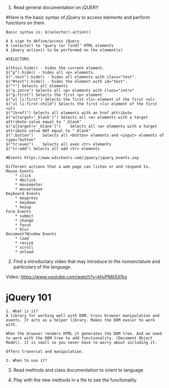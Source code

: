1. Read general documentation on jQUERY


#Here is the basic syntax of jQuery to access elements and perform functions on them. 

	Basic syntax is: $(selector).action()

	A $ sign to define/access jQuery
	A (selector) to "query (or find)" HTML elements
	A jQuery action() to be performed on the element(s)

	#SELECTORS 

	$(this).hide() - hides the current element.
	$("p").hide() - hides all <p> elements.
	$(".test").hide() - hides all elements with class="test".
	$("#test").hide() - hides the element with id="test".
	$("*") Selects all elements
	$("p.intro") Selects all <p> elements with class="intro"
	$("p:first") Selects the first <p> element
	$("ul li:first") Selects the first <li> element of the first <ul>
	$("ul li:first-child") Selects the first <li> element of the first <ul>
	$("[href]")	Selects all elements with an href attribute
	$("a[target='_blank']")	Selects all <a> elements with a target attribute value equal to "_blank"
	$("a[target!='_blank']")	Selects all <a> elements with a target attribute value NOT equal to "_blank"
	$(":button")	Selects all <button> elements and <input> elements of type="button"
	$("tr:even")	Selects all even <tr> elements
	$("tr:odd")	Selects all odd <tr> elements

	#Events https://www.w3schools.com/jquery/jquery_events.asp 
	
	Different actions that a web page can listen or and respond to.
	Mouse Events
		* click
		* dbclick
		* mouseenter
		* mouseleave
	Keyboard Events 
		* keypress
		* keydown
		* keyup
	Form Events 
		* submit
		* change
		* focus
		* blur
	Document?Window Events
		* load
		* resize
		* scroll
		* unload


2. Find a introductary video that may introduce to the nomenclature and particulars of the language. 

Video: https://www.youtube.com/watch?v=khvPMh5Xfks

# jQuery 101
	1. What is it?
	A library for working well with DOM. Cross browser manipulation and events. It acts as a helper library. Makes the DOM easier to work with. 

	When the browser renders HTML it generates the DOM tree. And we need to work with the DOM tree to add functionality. (Document Object Model). It is small so you never have to worry about including it. 

	Offers traversal and manipulation. 

	2. When to use it?









3. Read methods and class documentation to orient to language

4. Play with the new methods in a file to see the functionality

